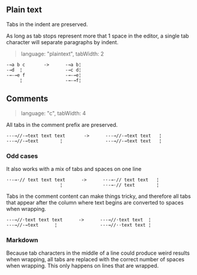 ## Plain text

Tabs in the indent are preserved.

As long as tab stops represent more that 1 space in the editor, a single tab
character will separate paragraphs by indent.

> language: "plaintext", tabWidth: 2

    -→a b c       ->      -→a b¦
    -→d  ¦                -→c d¦
    -→-→e f               -→-→e¦
         ¦                -→-→f¦

## Comments ##

> language: "c", tabWidth: 4

All tabs in the comment prefix are preserved.

    ---→//-→text text text       ->      ---→//-→text text   ¦
    ---→//-→text        ¦                ---→//-→text text   ¦


### Odd cases ###

It also works with a mix of tabs and spaces on one line

    ··-→·// text text text      ->      ··-→·// text text   ¦
                        ¦               ··-→·// text        ¦

Tabs in the comment content can make things tricky, and therefore all tabs
that appear after the column where text begins are converted to spaces when wrapping.

    ---→//·text text text      ->      ---→//·text text  ¦
    ---→//-→text      ¦                ---→//··text text ¦

### Markdown ###

Because tab characters in the middle of a line could produce weird results when
wrapping, all tabs are replaced with the correct number of spaces when wrapping.
This only happens on lines that are wrapped.
